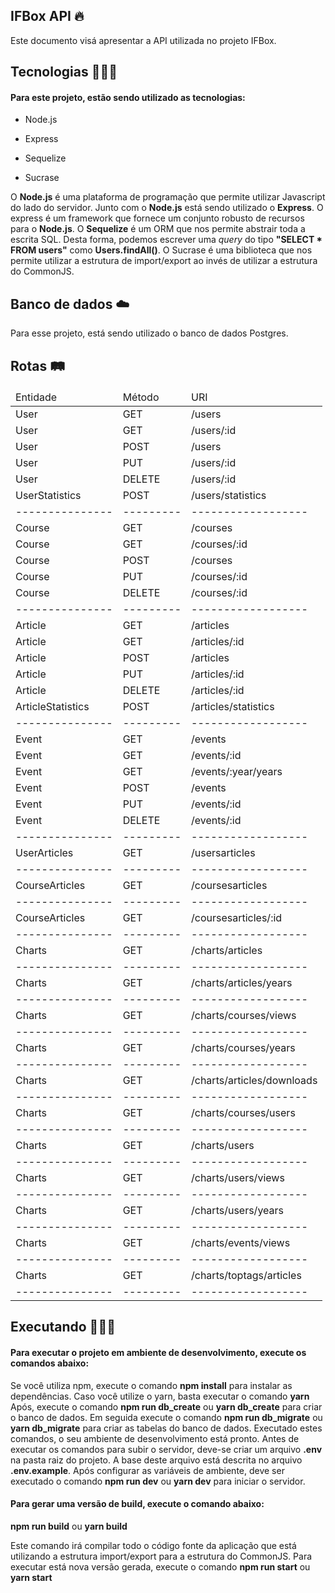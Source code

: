 ## IFBox API 🔥

Este documento visá apresentar a API utilizada no projeto IFBox.

## Tecnologias 👨🏻‍🔧

<h4>Para este projeto, estão sendo utilizado as tecnologias:</h4>
<ul>
    <li>
    <p>Node.js</p>
    </li>
    <li>
    <p>Express</p>
    </li>
    <li>
    <p>Sequelize</p>
    </li>
    <li>
    <p>Sucrase</p>
    </li>
</ul>

O <b>Node.js</b> é uma plataforma de programação que permite utilizar Javascript do lado do servidor. Junto com o <b>Node.js</b> está sendo utilizado o <b>Express</b>. O express é um framework que fornece um conjunto robusto de recursos para o <b>Node.js</b>. O <b>Sequelize</b> é um ORM que nos permite abstrair toda a escrita SQL. Desta forma, podemos escrever uma <i>query</i> do tipo <b>"SELECT * FROM users"</b> como <b>Users.findAll()</b>. O Sucrase é uma biblioteca que nos permite utilizar a estrutura de import/export ao invés de utilizar a estrutura do CommonJS.

## Banco de dados ☁️

Para esse projeto, está sendo utilizado o banco de dados Postgres.

## Rotas 🛤

<table>
    <thead>
        <td>Entidade</td>
        <td>Método</td>
        <td>URI</td>
    </thead>
    <tbody>
        <tr>
            <td>User</td>
            <td>GET</td>
            <td>/users</td>
        </tr>
        <tr>
            <td>User</td>
            <td>GET</td>
            <td>/users/:id</td>
        </tr>
        <tr>
            <td>User</td>
            <td>POST</td>
            <td>/users</td>
        </tr>
        <tr>
            <td>User</td>
            <td>PUT</td>
            <td>/users/:id</td>
        </tr>
        <tr>
            <td>User</td>
            <td>DELETE</td>
            <td>/users/:id</td>
        </tr>
        <tr>
            <td>UserStatistics</td>
            <td>POST</td>
            <td>/users/statistics</td>
        </tr>
        <tr>
            <td>---------------</td>
            <td>---------</td>
            <td>------------------</td>
        </tr>
        <tr>
            <td>Course</td>
            <td>GET</td>
            <td>/courses</td>
        </tr>
        <tr>
            <td>Course</td>
            <td>GET</td>
            <td>/courses/:id</td>
        </tr>
        <tr>
            <td>Course</td>
            <td>POST</td>
            <td>/courses</td>
        </tr>
        <tr>
            <td>Course</td>
            <td>PUT</td>
            <td>/courses/:id</td>
        </tr>
        <tr>
            <td>Course</td>
            <td>DELETE</td>
            <td>/courses/:id</td>
        </tr>
        <tr>
            <td>---------------</td>
            <td>---------</td>
            <td>------------------</td>
        </tr>
        <tr>
            <td>Article</td>
            <td>GET</td>
            <td>/articles</td>
        </tr>
        <tr>
            <td>Article</td>
            <td>GET</td>
            <td>/articles/:id</td>
        </tr>
        <tr>
            <td>Article</td>
            <td>POST</td>
            <td>/articles</td>
        </tr>
        <tr>
            <td>Article</td>
            <td>PUT</td>
            <td>/articles/:id</td>
        </tr>
        <tr>
            <td>Article</td>
            <td>DELETE</td>
            <td>/articles/:id</td>
        </tr>
        <tr>
            <td>ArticleStatistics</td>
            <td>POST</td>
            <td>/articles/statistics</td>
        </tr>
        <tr>
            <td>---------------</td>
            <td>---------</td>
            <td>------------------</td>
        </tr>
        <tr>
            <td>Event</td>
            <td>GET</td>
            <td>/events</td>
        </tr>
        <tr>
            <td>Event</td>
            <td>GET</td>
            <td>/events/:id</td>
        </tr>
        <tr>
            <td>Event</td>
            <td>GET</td>
            <td>/events/:year/years</td>
        </tr>
        <tr>
            <td>Event</td>
            <td>POST</td>
            <td>/events</td>
        </tr>
        <tr>
            <td>Event</td>
            <td>PUT</td>
            <td>/events/:id</td>
        </tr>
        <tr>
            <td>Event</td>
            <td>DELETE</td>
            <td>/events/:id</td>
        </tr>
        <tr>
            <td>---------------</td>
            <td>---------</td>
            <td>------------------</td>
        </tr>
        <tr>
            <td>UserArticles</td>
            <td>GET</td>
            <td>/usersarticles</td>
        </tr>
        <tr>
            <td>---------------</td>
            <td>---------</td>
            <td>------------------</td>
        </tr>
        <tr>
            <td>CourseArticles</td>
            <td>GET</td>
            <td>/coursesarticles</td>
        </tr>
        <tr>
            <td>---------------</td>
            <td>---------</td>
            <td>------------------</td>
        </tr>
        <tr>
            <td>CourseArticles</td>
            <td>GET</td>
            <td>/coursesarticles/:id</td>
        </tr>
        <tr>
            <td>---------------</td>
            <td>---------</td>
            <td>------------------</td>
        </tr>
        <tr>
            <td>Charts</td>
            <td>GET</td>
            <td>/charts/articles</td>
        </tr>
        <tr>
            <td>---------------</td>
            <td>---------</td>
            <td>------------------</td>
        </tr>
        <tr>
            <td>Charts</td>
            <td>GET</td>
            <td>/charts/articles/years</td>
        </tr>
        <tr>
            <td>---------------</td>
            <td>---------</td>
            <td>------------------</td>
        </tr>
        <tr>
            <td>Charts</td>
            <td>GET</td>
            <td>/charts/courses/views</td>
        </tr>
        <tr>
            <td>---------------</td>
            <td>---------</td>
            <td>------------------</td>
        </tr>
        <tr>
            <td>Charts</td>
            <td>GET</td>
            <td>/charts/courses/years</td>
        </tr>
        <tr>
            <td>---------------</td>
            <td>---------</td>
            <td>------------------</td>
        </tr>
        <tr>
            <td>Charts</td>
            <td>GET</td>
            <td>/charts/articles/downloads</td>
        </tr>
        <tr>
            <td>---------------</td>
            <td>---------</td>
            <td>------------------</td>
        </tr>
        <tr>
            <td>Charts</td>
            <td>GET</td>
            <td>/charts/courses/users</td>
        </tr>
        <tr>
            <td>---------------</td>
            <td>---------</td>
            <td>------------------</td>
        </tr>
        <tr>
            <td>Charts</td>
            <td>GET</td>
            <td>/charts/users</td>
        </tr>
        <tr>
            <td>---------------</td>
            <td>---------</td>
            <td>------------------</td>
        </tr>
        <tr>
            <td>Charts</td>
            <td>GET</td>
            <td>/charts/users/views</td>
        </tr>
        <tr>
            <td>---------------</td>
            <td>---------</td>
            <td>------------------</td>
        </tr>
        <tr>
            <td>Charts</td>
            <td>GET</td>
            <td>/charts/users/years</td>
        </tr>
        <tr>
            <td>---------------</td>
            <td>---------</td>
            <td>------------------</td>
        </tr>
        <tr>
            <td>Charts</td>
            <td>GET</td>
            <td>/charts/events/views</td>
        </tr>
        <tr>
            <td>---------------</td>
            <td>---------</td>
            <td>------------------</td>
        </tr>
        <tr>
            <td>Charts</td>
            <td>GET</td>
            <td>/charts/toptags/articles</td>
        </tr>
        <tr>
            <td>---------------</td>
            <td>---------</td>
            <td>------------------</td>
        </tr>
    </tbody>
</table>

## Executando 👨🏻‍💻

<h4>Para executar o projeto em ambiente de desenvolvimento, execute os comandos abaixo:</h4>

Se você utiliza npm, execute o comando <b>npm install</b> para instalar as dependências. Caso você utilize o yarn, basta executar o comando <b>yarn</b>
Após, execute o comando <b>npm run db_create</b> ou <b>yarn db_create</b> para criar o banco de dados. Em seguida execute o  comando <b>npm run db_migrate</b> ou <b>yarn db_migrate</b> para criar as tabelas do banco de dados.
Executado estes comandos, o seu ambiente de desenvolvimento está pronto. Antes de executar os comandos para subir o servidor, deve-se criar um arquivo <b>.env</b> na pasta raiz do projeto. A base deste arquivo está descrita no arquivo <b>.env.example</b>. Após configurar as variáveis de ambiente, deve ser executado o comando <b>npm run dev</b> ou <b>yarn dev</b> para iniciar o servidor.

<h4>Para gerar uma versão de build, execute o comando abaixo:</h4>

<b>npm run build</b> ou <b>yarn build</b>

Este comando irá compilar todo o código fonte da aplicação que está utilizando a estrutura import/export para a estrutura do CommonJS.
Para executar está nova versão gerada, execute o comando <b>npm run start</b> ou <b>yarn start</b>

